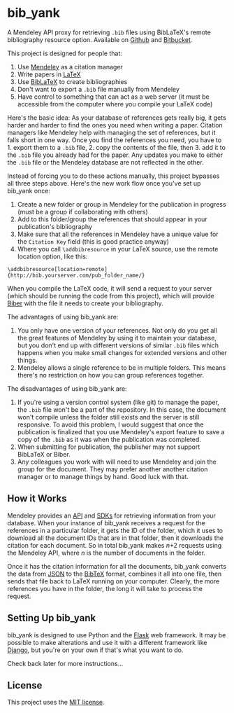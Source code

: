 # bib_yank
A Mendeley API proxy for retrieving `.bib` files using BibLaTeX's remote bibliography resource option. Available on [Github](https://github.com/mmabey/bib_yank) and [Bitbucket](https://bitbucket.org/mmabey/bib_yank).

This project is designed for people that:

1. Use [Mendeley](https://mendeley.com) as a citation manager
2. Write papers in [LaTeX](https://en.wikipedia.org/wiki/LaTeX)
3. Use [BibLaTeX](http://ctan.math.washington.edu/tex-archive/help/Catalogue/entries/biblatex.html) to create
   bibliographies
4. Don't want to export a `.bib` file manually from Mendeley
5. Have control to something that can act as a web server (it must be accessible from the computer where you compile
   your LaTeX code)


Here's the basic idea: As your database of references gets really big, it gets harder and harder to find the ones you
need when writing a paper. Citation managers like Mendeley help with managing the set of references, but it falls short
in one way. Once you find the references you need, you have to 1. export them to a `.bib` file, 2. copy the contents of
the file, then 3. add it to the `.bib` file you already had for the paper. Any updates you make to either the `.bib`
file or the Mendeley database are not reflected in the other.

Instead of forcing you to do these actions manually, this project bypasses all three steps above. Here's the new work
flow once you've set up bib_yank once:

1. Create a new folder or group in Mendeley for the publication in progress (must be a group if collaborating with
   others)
2. Add to this folder/group the references that should appear in your publication's bibliography
3. Make sure that all the references in Mendeley have a unique value for the `Citation Key` field (this is good practice
   anyway)
4. Where you call `\addbibresource` in your LaTeX source, use the remote location option, like this:
```
\addbibresource[location=remote]{http://bib.yourserver.com/pub_folder_name/}
```

When you compile the LaTeX code, it will send a request to your server (which should be running the code from this
project), which will provide [Biber](https://en.wikipedia.org/wiki/Biber_(LaTeX)) with the file it needs to create your
bibliography.

The advantages of using bib_yank are:

1. You only have one version of your references. Not only do you get all the great features of Mendeley by using it to
   maintain your database, but you don't end up with different versions of similar `.bib` files which happens when you
   make small changes for extended versions and other things.
2. Mendeley allows a single reference to be in multiple folders. This means there's no restriction on how you can group
   references together.

The disadvantages of using bib_yank are:

1. If you're using a version control system (like git) to manage the paper, the `.bib` file won't be a part of the
   repository. In this case, the document won't compile unless the folder still exists and the server is still
   responsive. To avoid this problem, I would suggest that once the publication is finalized that you use Mendeley's
   export feature to save a copy of the `.bib` as it was when the publication was completed.
2. When submitting for publication, the publisher may not support BibLaTeX or Biber.
3. Any colleagues you work with will need to use Mendeley and join the group for the document. They may prefer another
   another citation manager or to manage things by hand. Good luck with that.


## How it Works

Mendeley provides an [API](https://api.mendeley.com/apidocs/docs) and
[SDKs](https://github.com/Mendeley?utf8=%E2%9C%93&query=sdk) for retrieving information from your database. When your
instance of bib_yank receives a request for the references in a particular folder, it gets the ID of the folder, which
it uses to download all the document IDs that are in that folder, then it downloads the citation for each document. So
in total bib_yank makes *n*+2 requests using the Mendeley API, where *n* is the number of documents in the folder.

Once it has the citation information for all the documents, bib_yank converts the data from
[JSON](https://en.wikipedia.org/wiki/JSON) to the [BibTeX](https://en.wikipedia.org/wiki/BibTeX) format, combines it all
into one file, then sends that file back to LaTeX running on your computer. Clearly, the more references you have in the
folder, the long it will take to process the request.


## Setting Up bib_yank

bib_yank is designed to use Python and the [Flask](http://flask.pocoo.org/) web framework. It may be possible to make
alterations and use it with a different framework like [Django](https://www.djangoproject.com/), but you're on your own
if that's what you want to do.

Check back later for more instructions...






## License

This project uses the [MIT license](LICENSE).
